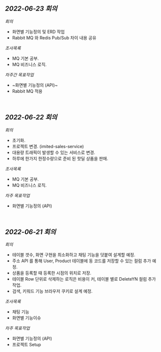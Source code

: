 _2022-06-23 회의_
---
_회의_
- 화면별 기능정의 및 ERD 작업
- Rabbit MQ 와 Redis Pub/Sub 차이 내용 공유

_조사목록_
- MQ 기본 공부.
- MQ 비즈니스 로직.

_차주간 목표작업_
- ~화면별 기능정의 (API)~
- Rabbit MQ 적용


<br/>


_2022-06-22 회의_
---
_회의_
- 초기화.
- 프로젝트 변경. (imited-sales-service)
- 대용량 트래픽이 발생할 수 있는 서비스로 변경.
- 하루에 한가지 한정수량으로 준비 된 핫딜 상품을 판매.

_조사목록_
- MQ 기본 공부.
- MQ 비즈니스 로직.

_차주 목표작업_
- 화면별 기능정의 (API)

<br/>

_2022-06-21 회의_
---
_회의_
- 테이블 갯수, 화면 구현을 최소화하고 채팅 기능을 덧붙여 설계할 예정.
- 주소 API 를 통해 User, Product 테이블에 동 코드를 저장할 수 있는 컬럼 추가 예정.
- 상품을 등록할 때 등록한 시점의 위치로 저장.
- 테이블 Row 단위로 삭제하는 로직은 비용이 커, 테이블 별로 DeleteYN 컬럼 추가 작업.
- 검색, 키워드 기능 브라우저 쿠키로 설계 예정.

_조사목록_
- 채팅 기능
- 화면별 기능이슈

_차주 목표작업_
- 화면별 기능정의 (API)
- 프로젝트 Setup
